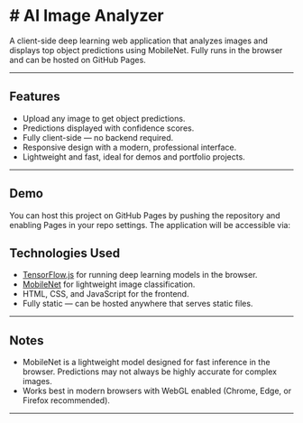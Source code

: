 # # AI Image Analyzer

A client-side deep learning web application that analyzes images and displays top object predictions using MobileNet. Fully runs in the browser and can be hosted on GitHub Pages.

---

## Features

- Upload any image to get object predictions.
- Predictions displayed with confidence scores.
- Fully client-side — no backend required.
- Responsive design with a modern, professional interface.
- Lightweight and fast, ideal for demos and portfolio projects.

---

## Demo

You can host this project on GitHub Pages by pushing the repository and enabling Pages in your repo settings. The application will be accessible via:

## Technologies Used

- [TensorFlow.js](https://www.tensorflow.org/js) for running deep learning models in the browser.
- [MobileNet](https://github.com/tensorflow/tfjs-models/tree/master/mobilenet) for lightweight image classification.
- HTML, CSS, and JavaScript for the frontend.
- Fully static — can be hosted anywhere that serves static files.

---

## Notes

- MobileNet is a lightweight model designed for fast inference in the browser. Predictions may not always be highly accurate for complex images.
- Works best in modern browsers with WebGL enabled (Chrome, Edge, or Firefox recommended).

---
